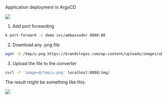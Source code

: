 Application deployment in ArgoCD

![](../img/argo.png)

1. Add port forwarding
```bash
k port-forward -n demo svc/ambassador 8088:80
```
2. Download any .png file
```bash
wget -O /tmp/u.png https://brandslogos.com/wp-content/uploads/images/ubuntu-logo.png
```
3. Upload the file to the converter
```bash
curl -F 'image=@/tmp/u.png' localhost:8088/img/
```

The result might be something like this:

![](../img/logo.png)

